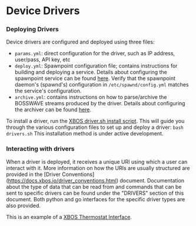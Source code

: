 # Device Drivers

### Deploying Drivers
Device drivers are configured and deployed using three files:

- `params.yml`: direct configuration for the driver, such as IP address, user/pass, API key, etc
- `deploy.yml`: Spawnpoint configuration file; contains instructions for building and deploying a service. Details about configuring the spawnpoint service can be found [here](https://github.com/SoftwareDefinedBuildings/spawnpoint). Verify that the spawnpoint daemon's (spawnd's) configuration in ```/etc/spawnd/config.yml``` matches the service's configuration. 
- `archive.yml`: contains instructions on how to parse/archive the BOSSWAVE streams produced by the driver. Details about configuring the archiver can be found [here](https://docs.xbos.io/pundat.html).

To install a driver, run the [XBOS driver.sh install script](https://raw.githubusercontent.com/SoftwareDefinedBuildings/XBOS/master/commissioning/drivers.sh). This will guide you through the various configuration files to set up and deploy a driver:
```bash drivers.sh```
This installation method is under active development.

### Interacting with drivers

When a driver is deployed, it receives a unique URI using which a user can interact with it. More information on how the URIs are usually structured are provided in the [Driver Conventions] (https://docs.xbos.io/driver_conventions.html) document. Documentation about the type of data that can be read from and commands that can be sent to specific drivers can be found under the "DRIVERS" section of this document. Both python and go interfaces for the specific driver types are also provided. 

This is an example of a [XBOS Thermostat Interface](https://docs.xbos.io/example-thermostat-driver-interface.html).


